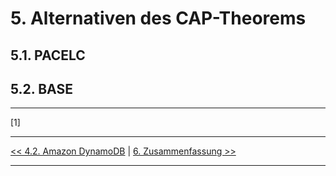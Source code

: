 # 5. Alternativen des CAP-Theorems


## 5.1. PACELC


## 5.2. BASE


***
[1] 

***

[<< 4.2. Amazon DynamoDB](4_2_Amazon_DynamoDB.md) | [6. Zusammenfassung >>](6_Zusammenfassung.md)

***
